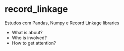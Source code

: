 # record_linkage
Estudos com Pandas, Numpy e Record Linkage libraries

- What is about?
- Who is involved?
- How to get attention?
